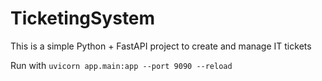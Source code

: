 # TicketingSystem
This is a simple Python + FastAPI project to create and manage IT tickets

Run with `uvicorn app.main:app --port 9090 --reload`
